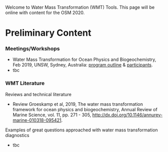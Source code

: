 Welcome to Water Mass Transformation (WMT) Tools. This page will be online with content for the OSM 2020.

# Preliminary Content

### Meetings/Workshops
* Water Mass Transformation for Ocean Physics and Biogeochemistry, Feb 2019, UNSW, Sydney, Australia: [program outline](https://www.maths.unsw.edu.au/events/2019-02/water-mass-transformation-for-ocean-physics-and-biogeochemistry) & [participants](src/wmt_workshop_2019.jpg).
* tbc

### WMT Literature
Reviews and technical literature  
* Review Groeskamp et al, 2019, The water mass transformation framework for ocean physics and biogeochemistry, Annual Review of Marine Science, vol. 11, pp. 271 - 305, http://dx.doi.org/10.1146/annurev-marine-010318-095421. 

Examples of great questions approached with water mass transformation diagnostics
* tbc


